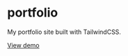 # portfolio

My portfolio site built with TailwindCSS.

[View demo](https://keiserman.github.io/portfolio)
